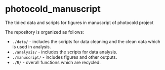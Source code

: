 # photocold_manuscript

The tidied data and scripts for figures in manuscript of photocold project

The repository is organized as follows:

- `./data/` - includes the scripts for data cleaning and the clean data which is used in analysis.
- `./analysis/` - includes the scripts for data analysis.
- `./manuscript/` - includes figures and other outputs.
- `./R/` - overall functions which are recycled.
